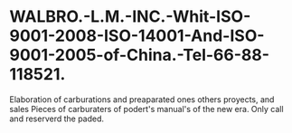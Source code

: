 # WALBRO.-L.M.-INC.-Whit-ISO-9001-2008-ISO-14001-And-ISO-9001-2005-of-China.-Tel-66-88-118521.
Elaboration of carburations and preaparated ones others proyects, and sales Pieces of carburaters of podert's manual's of the new era. Only call and reserverd the paded. 
